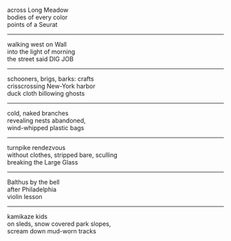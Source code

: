 across Long Meadow  
bodies of every color  
points of a Seurat  

---

walking west on Wall  
into the light of morning  
the street said DIG JOB  

---

schooners, brigs, barks: crafts  
crisscrossing New-York harbor  
duck cloth billowing ghosts  

---

cold, naked branches  
revealing nests abandoned,  
wind-whipped plastic bags  

---

turnpike rendezvous  
without clothes, stripped bare, sculling  
breaking the Large Glass  

---

Balthus by the bell  
after Philadelphia  
violin lesson  

---

kamikaze kids  
on sleds, snow covered park slopes,  
scream down mud-worn tracks  
